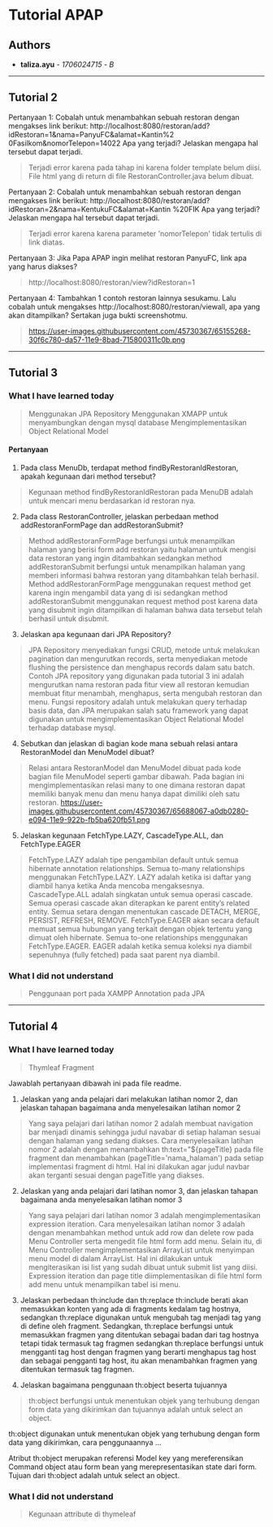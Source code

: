 # Tutorial APAP
## Authors
* **taliza.ayu** - *1706024715* - *B*

---
## Tutorial 2
Pertanyaan 1: Cobalah untuk menambahkan sebuah restoran dengan mengakses link
berikut:
http://localhost:8080/restoran/add?idRestoran=1&nama=PanyuFC&alamat=Kantin%2
0Fasilkom&nomorTelepon=14022
Apa yang terjadi? Jelaskan mengapa hal tersebut dapat terjadi.

>Terjadi error karena pada tahap ini karena folder template belum diisi. File html yang di return di file RestoranController.java belum dibuat.

Pertanyaan 2: Cobalah untuk menambahkan sebuah restoran dengan mengakses link
berikut:
http://localhost:8080/restoran/add?idRestoran=2&nama=KentukuFC&alamat=Kantin
%20FIK
Apa yang terjadi? Jelaskan mengapa hal tersebut dapat terjadi.

>Terjadi error karena karena parameter 'nomorTelepon' tidak tertulis di link diatas.

Pertanyaan 3: Jika Papa APAP ingin melihat restoran PanyuFC, link apa yang harus
diakses?

>http://localhost:8080/restoran/view?idRestoran=1

Pertanyaan 4: Tambahkan 1 contoh restoran lainnya sesukamu. Lalu cobalah untuk
mengakses http://localhost:8080/restoran/viewall, apa yang akan ditampilkan? Sertakan
juga bukti screenshotmu.

>https://user-images.githubusercontent.com/45730367/65155268-30f6c780-da57-11e9-8bad-715800311c0b.png

---
## Tutorial 3
### What I have learned today
>Menggunakan JPA Repository
>Menggunakan XMAPP untuk menyambungkan dengan mysql database
>Mengimplementasikan Object Relational Model

#### Pertanyaan
1. Pada class MenuDb, terdapat method findByRestoranIdRestoran, apakah kegunaan dari method tersebut?
> Kegunaan method findByRestoranIdRestoran pada MenuDB adalah untuk mencari menu berdasarkan id restoran nya.

2. Pada class RestoranController, jelaskan perbedaan method addRestoranFormPage dan addRestoranSubmit?
>Method addRestoranFormPage berfungsi untuk menampilkan halaman yang berisi form add restoran yaitu halaman untuk mengisi data restoran yang ingin ditambahkan sedangkan method addRestoranSubmit berfungsi untuk menampilkan halaman yang memberi informasi bahwa restoran yang ditambahkan telah berhasil. Method addRestoranFormPage menggunakan request method get karena ingin mengambil data yang di isi sedangkan method addRestoranSubmit menggunakan request method post karena data yang disubmit ingin ditampilkan di halaman bahwa data tersebut telah berhasil untuk disubmit.

3. Jelaskan apa kegunaan dari JPA Repository?
>JPA Repository menyediakan fungsi CRUD, metode untuk melakukan pagination dan mengurutkan records, serta menyediakan metode flushing the persistence dan menghapus records dalam satu batch. Contoh JPA repository yang digunakan pada tutorial 3 ini adalah mengurutkan nama restoran pada fitur view all restoran kemudian membuat fitur menambah, menghapus, serta mengubah restoran dan menu. Fungsi repository adalah untuk melakukan query terhadap basis data, dan JPA merupakan salah satu framework yang dapat digunakan untuk mengimplementasikan Object Relational Model terhadap database mysql.

4. Sebutkan dan jelaskan di bagian kode mana sebuah relasi antara RestoranModel dan MenuModel dibuat?
>Relasi antara RestoranModel dan MenuModel dibuat pada kode bagian file MenuModel seperti gambar dibawah. Pada bagian ini mengimplementasikan relasi many to one dimana restoran dapat memiliki banyak menu dan menu hanya dapat dimiliki oleh satu restoran.
https://user-images.githubusercontent.com/45730367/65688067-a0db0280-e094-11e9-922b-fb5ba620fb51.png

5. Jelaskan kegunaan FetchType.LAZY, CascadeType.ALL, dan FetchType.EAGER
>FetchType.LAZY adalah tipe pengambilan default untuk semua hibernate annotation relationships. Semua to-many relationships menggunakan FetchType.LAZY. LAZY adalah ketika isi daftar yang diambil hanya ketika Anda mencoba mengaksesnya.
>CascadeType.ALL adalah singkatan untuk semua operasi cascade. Semua operasi cascade akan diterapkan ke parent entity’s related entity. Semua setara dengan menentukan cascade DETACH, MERGE, PERSIST, REFRESH, REMOVE.
>FetchType.EAGER akan secara default memuat semua hubungan yang terkait dengan objek tertentu yang dimuat oleh hibernate. Semua to-one relationships menggunakan FetchType.EAGER. EAGER adalah ketika semua koleksi nya diambil sepenuhnya (fully fetched) pada saat parent nya diambil.

### What I did not understand
>Penggunaan port pada XAMPP
>Annotation pada JPA

---
## Tutorial 4
### What I have learned today
>Thymleaf
>Fragment

Jawablah pertanyaan dibawah ini pada file readme.
1. Jelaskan yang anda pelajari dari melakukan latihan nomor 2, dan jelaskan tahapan bagaimana anda menyelesaikan latihan nomor 2
>Yang saya pelajari dari latihan nomor 2 adalah membuat navigation bar menjadi dinamis sehingga judul navabar di setiap halaman sesuai dengan halaman yang sedang diakses. Cara menyelesaikan latihan nomor 2 adalah dengan menambahkan th:text="${pageTitle} pada file fragment dan menambahkan (pageTitle='nama_halaman') pada setiap implementasi fragment di html. Hal ini dilakukan agar judul navbar akan terganti sesuai dengan pageTitle yang diakses.

2. Jelaskan yang anda pelajari dari latihan nomor 3, dan jelaskan tahapan bagaimana anda menyelesaikan latihan nomor 3
>Yang saya pelajari dari latihan nomor 3 adalah mengimplementasikan expression iteration. Cara menyelesaikan latihan nomor 3 adalah dengan menambahkan method untuk add row dan delete row pada Menu Controller serta mengedit file html form add menu. Selain itu, di Menu Controller mengimplementasikan ArrayList untuk menyimpan menu model di dalam ArrayList. Hal ini dilakukan untuk mengiterasikan isi list yang sudah dibuat untuk submit list yang diisi. Expression iteration dan page title diimplementasikan di file html form add menu untuk menampilkan tabel isi menu.

3. Jelaskan perbedaan th:include dan th:replace
th:include berati akan memasukkan konten yang ada di fragments kedalam tag hostnya, sedangkan th:replace digunakan untuk mengubah tag menjadi tag yang di define oleh fragment. Sedangkan, th:replace berfungsi untuk memasukkan fragmen yang ditentukan sebagai badan dari tag hostnya tetapi tidak termasuk tag fragmen sedangkan th:replace berfungsi untuk mengganti tag host dengan fragmen yang berarti menghapus tag host dan sebagai pengganti tag host, itu akan menambahkan fragmen yang ditentukan termasuk tag fragmen.

4. Jelaskan bagaimana penggunaan th:object beserta tujuannya
>th:object berfungsi untuk menentukan objek yang terhubung dengan form data yang dikirimkan dan tujuannya adalah untuk select an object. 

th:object digunakan untuk menentukan objek yang terhubung dengan form data yang dikirimkan, cara penggunaannya ...

Atribut th:object merupakan referensi Model key yang mereferensikan Command object atau form bean yang merepresentasikan state dari form. Tujuan dari th:object adalah untuk select an object.

### What I did not understand
>Kegunaan attribute di thymeleaf
